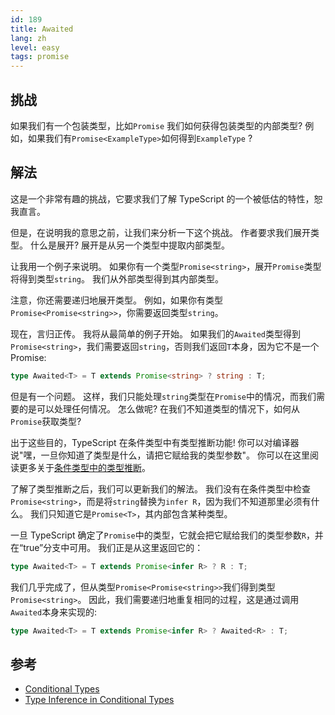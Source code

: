 ```yaml
---
id: 189
title: Awaited
lang: zh
level: easy
tags: promise
---
```


## 挑战

如果我们有一个包装类型，比如`Promise`
我们如何获得包装类型的内部类型?
例如，如果我们有`Promise<ExampleType>`如何得到`ExampleType` ?

## 解法

这是一个非常有趣的挑战，它要求我们了解 TypeScript 的一个被低估的特性，恕我直言。

但是，在说明我的意思之前，让我们来分析一下这个挑战。
作者要求我们展开类型。
什么是展开?
展开是从另一个类型中提取内部类型。

让我用一个例子来说明。
如果你有一个类型`Promise<string>`，展开`Promise`类型将得到类型`string`。
我们从外部类型得到其内部类型。

注意，你还需要递归地展开类型。
例如，如果你有类型`Promise<Promise<string>>`，你需要返回类型`string`。

现在，言归正传。
我将从最简单的例子开始。
如果我们的`Awaited`类型得到`Promise<string>`，我们需要返回`string`，否则我们返回`T`本身，因为它不是一个 Promise:

```ts
type Awaited<T> = T extends Promise<string> ? string : T;
```

但是有一个问题。
这样，我们只能处理`string`类型在`Promise`中的情况，而我们需要的是可以处理任何情况。
怎么做呢?
在我们不知道类型的情况下，如何从`Promise`获取类型?

出于这些目的，TypeScript 在条件类型中有类型推断功能!
你可以对编译器说"嘿，一旦你知道了类型是什么，请把它赋给我的类型参数"。
你可以在这里阅读更多关于[条件类型中的类型推断](https://www.typescriptlang.org/docs/handbook/release-notes/typescript-2-8.html#type-inference-in-conditional-types)。

了解了类型推断之后，我们可以更新我们的解法。
我们没有在条件类型中检查`Promise<string>`，而是将`string`替换为`infer R`，因为我们不知道那里必须有什么。
我们只知道它是`Promise<T>`，其内部包含某种类型。

一旦 TypeScript 确定了`Promise`中的类型，它就会把它赋给我们的类型参数`R`，并在“true”分支中可用。
我们正是从这里返回它的：

```ts
type Awaited<T> = T extends Promise<infer R> ? R : T;
```

我们几乎完成了，但从类型`Promise<Promise<string>>`我们得到类型`Promise<string>`。
因此，我们需要递归地重复相同的过程，这是通过调用`Awaited`本身来实现的:

```ts
type Awaited<T> = T extends Promise<infer R> ? Awaited<R> : T;
```

## 参考

- [Conditional Types](https://www.typescriptlang.org/docs/handbook/2/conditional-types.html)
- [Type Inference in Conditional Types](https://www.typescriptlang.org/docs/handbook/2/conditional-types.html#inferring-within-conditional-types)
